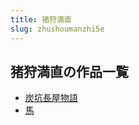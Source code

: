 ```yaml
---
title: 猪狩満直
slug: zhushoumanzhi5e
---
```


## 猪狩満直の作品一覧

- [炭坑長屋物語](tankengchangwuw-8bd)
- [馬](maaaaa-8a9)

